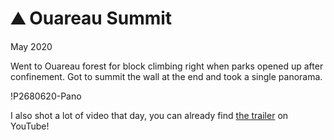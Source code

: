 # ⛰ Ouareau Summit
May 2020

Went to Ouareau forest for block climbing right when parks opened up after
confinement. Got to summit the wall at the end and took a single panorama.

!P2680620-Pano

I also shot a lot of video that day, you can already find [the trailer](https://youtu.be/P-VtJFn9_ls)
on YouTube!
